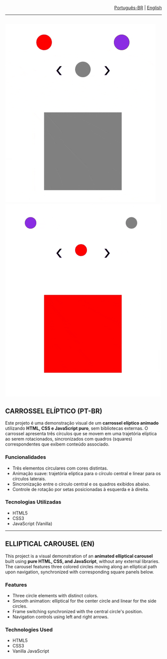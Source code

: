 
<p align="right">
  <a href="#elliptical_carousel-pt-br">Português-BR</a> |
  <a href="#elliptical_carousel-en">English</a>
</p>

---
![TYPE 1](imgs/elliptical_carousel_tipo_1.gif)
![TYPE 2](imgs/elliptical_carousel_tipo_2.gif)
---

## CARROSSEL ELÍPTICO (PT-BR) <a name="elliptical_carousel-pt-br"></a>

Este projeto é uma demonstração visual de um **carrossel elíptico animado** utilizando **HTML, CSS e JavaScript puro**, sem bibliotecas externas. O carrossel apresenta três círculos que se movem em uma trajetória elíptica ao serem rotacionados, sincronizados com quadros (squares) correspondentes que exibem conteúdo associado.

### Funcionalidades

- Três elementos circulares com cores distintas.
- Animação suave: trajetória elíptica para o círculo central e linear para os círculos laterais.
- Sincronização entre o círculo central e os quadros exibidos abaixo.
- Controle de rotação por setas posicionadas à esquerda e à direita.

### Tecnologias Utilizadas

- HTML5
- CSS3
- JavaScript (Vanilla)

---

## ELLIPTICAL CAROUSEL (EN) <a name="elliptical_carousel-en"></a>

This project is a visual demonstration of an **animated elliptical carousel** built using **pure HTML, CSS, and JavaScript**, without any external libraries. The carousel features three colored circles moving along an elliptical path upon navigation, synchronized with corresponding square panels below.

### Features

* Three circle elements with distinct colors.
* Smooth animation: elliptical for the center circle and linear for the side circles.
* Frame switching synchronized with the central circle's position.
* Navigation controls using left and right arrows.

### Technologies Used

* HTML5
* CSS3
* Vanilla JavaScript
